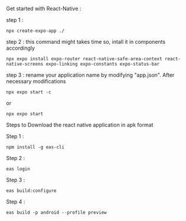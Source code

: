 Get started with React-Native :

step 1 :
```
npx create-expo-app ./
```
step 2 : this command might takes time so, intall it in components accordingly
```
npx expo install expo-router react-native-safe-area-context react-native-screens expo-linking expo-constants expo-status-bar
```
step 3 : rename your application name by modifying "app.json". After necessary modifications
```
npx expo start -c
```
or
```
npx expo start
```


Steps to Download the react native application in apk format

Step 1 : 
```
npm install -g eas-cli
```
Step 2 : 
```
eas login
```
Step 3 :
```
eas build:configure
```
Step 4 :
```
eas build -p android --profile preview
```
